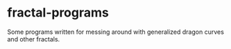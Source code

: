 # fractal-programs
Some programs written for messing around with generalized dragon curves and other fractals.
